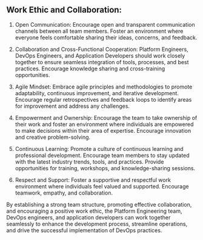 ## Work Ethic and Collaboration:

1. Open Communication: Encourage open and transparent communication channels between all team members. Foster an environment where everyone feels comfortable sharing their ideas, concerns, and feedback.

2. Collaboration and Cross-Functional Cooperation: Platform Engineers, DevOps Engineers, and Application Developers should work closely together to ensure seamless integration of tools, processes, and best practices. Encourage knowledge sharing and cross-training opportunities.

3. Agile Mindset: Embrace agile principles and methodologies to promote adaptability, continuous improvement, and iterative development. Encourage regular retrospectives and feedback loops to identify areas for improvement and address any challenges.

4. Empowerment and Ownership: Encourage the team to take ownership of their work and foster an environment where individuals are empowered to make decisions within their area of expertise. Encourage innovation and creative problem-solving.

5. Continuous Learning: Promote a culture of continuous learning and professional development. Encourage team members to stay updated with the latest industry trends, tools, and practices. Provide opportunities for training, workshops, and knowledge-sharing sessions.

6. Respect and Support: Foster a supportive and respectful work environment where individuals feel valued and supported. Encourage teamwork, empathy, and collaboration.

By establishing a strong team structure, promoting effective collaboration, and encouraging a positive work ethic, the Platform Engineering team, DevOps engineers, and application developers can work together seamlessly to enhance the development process, streamline operations, and drive the successful implementation of DevOps practices.